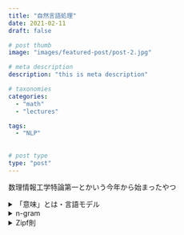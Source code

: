 ```yaml
---
title: "自然言語処理"
date: 2021-02-11
draft: false

# post thumb
image: "images/featured-post/post-2.jpg"

# meta description
description: "this is meta description"

# taxonomies
categories: 
  - "math"
  - "lectures"

tags:
  - "NLP"
  
  
# post type
type: "post"
---
```



数理情報工学特論第一とかいう今年から始まったやつ

<details><summary>
    「意味」とは・言語モデル
    </summary>
    【意味】
    Harrisの分散意味論
    単語の「意味（価値？）」　＝　単語の分布？
    意味の合成性　ベクトルの和
    （田2017）||w(st) - 1/2(w(s)+w(t))||^2 <= 1/2 (pi_{s\t}^2 + pi_{t\s}^2 + pi_{s\t}pi_{t\s})
    【言語モデル】
    x = x1,...xn,..., p(xn|x1,...xn-1)を求めること。
</details>

<details><summary>
    n-gram
    </summary>
    n-gramを使うと、原文とシャッフルとモンキー列が識別できる。
    自然言語では長いn-gramでも冪（順位頻度分布両対数プロットで直線）が成り立つ. ランダムはそれが簡単に消える。（モンキーは特に）
    →課題はシャッフル列をもっと明確に大元から峻別する
    時系列解析, 感覚時系列でtheの系列とかなら明確に違いが出る
    「深層学習は愛は語れない」
    極値解析・ワイブル分布
    強定常・弱定常・エルゴード・カオス・複雑系（定義が曖昧）
    自然言語は弱定常ですらない。
</details>

<details><summary>
    Zipf則
    </summary>
    面白いなぁ、数理民にとっては教養らしい、NLP100本ノックの第４章
    マンデルブロー「情報量あたりのコストを最適化している→冪乗則が現れる」
    Fermatの原理的な扱い？
</details>